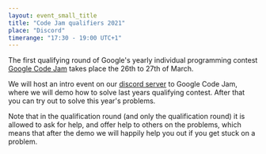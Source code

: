 ```yaml
---
layout: event_small_title
title: "Code Jam qualifiers 2021"
place: "Discord"
timerange: "17:30 - 19:00 UTC+1"
---
```


The first qualifying round of Google's yearly individual programming contest [Google Code Jam](https://codingcompetitions.withgoogle.com/codejam) takes place the 26th to 27th of March.

We will host an intro event on our [discord server](https://discord.gg/NpnXYj4) to Google Code Jam, where we will demo how to solve last years qualifying contest. After that you can try out to solve this year's problems.

Note that in the qualification round (and only the qualification round) it is allowed to ask for help, and offer help to others on the problems, which means that after the demo we will happily help you out if you get stuck on a problem.
